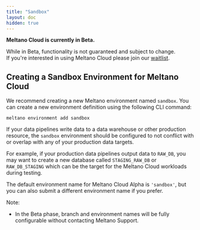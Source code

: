 ```yaml
---
title: "Sandbox"
layout: doc
hidden: true
---
```

<div class="notification is-info">
  <p><strong>Meltano Cloud is currently in Beta.</strong></p>
  <p>While in Beta, functionality is not guaranteed and subject to change. <br> If you're interested in using Meltano Cloud please join our <a href="https://meltano.com/cloud/">waitlist</a>.</p>
</div>

## Creating a Sandbox Environment for Meltano Cloud

We recommend creating a new Meltano environment named `sandbox`. You can create a new environment definition using the following CLI command:

```console
meltano environment add sandbox
```

If your data pipelines write data to a data warehouse or other production resource, the `sandbox` environment should be configured to not conflict with or overlap with any of your production data targets.

For example, if your production data pipelines output data to `RAW_DB`, you may want to create a new database called `STAGING_RAW_DB` or `RAW_DB_STAGING` which can be the target for the Meltano Cloud workloads during testing.

The default environment name for Meltano Cloud Alpha is `'sandbox'`, but you can also submit a different environment name if you prefer.

Note:

- In the Beta phase, branch and environment names will be fully configurable without contacting Meltano Support.

